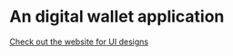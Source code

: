 # An digital wallet application
[Check out the website for UI designs](https://www.sanjeevragunathan.com/danous)
